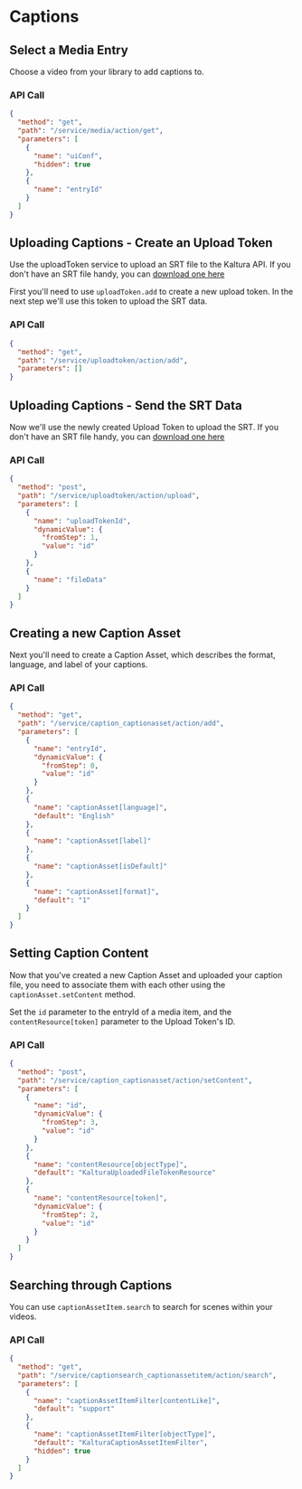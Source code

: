 <!--METADATA
{
  "icon": "cc",
  "sortOrder": 350,
  "tags": [
    "media",
    "uploadToken",
    "captionAsset",
    "captionAssetItem"
  ],
  "keywords": [],
  "summary": "Learn how to upload a caption file and perform in-video searches"
}
-->

# Captions


## Select a Media Entry
Choose a video from your library to add captions to.

### API Call
```json
{
  "method": "get",
  "path": "/service/media/action/get",
  "parameters": [
    {
      "name": "uiConf",
      "hidden": true
    },
    {
      "name": "entryId"
    }
  ]
}
```

## Uploading Captions - Create an Upload Token
Use the uploadToken service to upload an SRT file to the Kaltura API. If you don't have an SRT file handy, you can [download one here](/sample_captions.srt)

First you'll need to use `uploadToken.add` to create a new upload token. In the next step we'll use this token to upload the SRT data.

### API Call
```json
{
  "method": "get",
  "path": "/service/uploadtoken/action/add",
  "parameters": []
}
```

## Uploading Captions - Send the SRT Data
Now we'll use the newly created Upload Token to upload the SRT. If you don't have an SRT file handy, you can [download one here](/sample_captions.srt)

### API Call
```json
{
  "method": "post",
  "path": "/service/uploadtoken/action/upload",
  "parameters": [
    {
      "name": "uploadTokenId",
      "dynamicValue": {
        "fromStep": 1,
        "value": "id"
      }
    },
    {
      "name": "fileData"
    }
  ]
}
```

## Creating a new Caption Asset
Next you'll need to create a Caption Asset, which describes the format, language, and label of your captions.

### API Call
```json
{
  "method": "get",
  "path": "/service/caption_captionasset/action/add",
  "parameters": [
    {
      "name": "entryId",
      "dynamicValue": {
        "fromStep": 0,
        "value": "id"
      }
    },
    {
      "name": "captionAsset[language]",
      "default": "English"
    },
    {
      "name": "captionAsset[label]"
    },
    {
      "name": "captionAsset[isDefault]"
    },
    {
      "name": "captionAsset[format]",
      "default": "1"
    }
  ]
}
```

## Setting Caption Content
Now that you've created a new Caption Asset and uploaded your caption file, you need to associate them with each other using the `captionAsset.setContent` method.

Set the `id` parameter to the entryId of a media item, and the `contentResource[token]` parameter  to the Upload Token's ID.

### API Call
```json
{
  "method": "post",
  "path": "/service/caption_captionasset/action/setContent",
  "parameters": [
    {
      "name": "id",
      "dynamicValue": {
        "fromStep": 3,
        "value": "id"
      }
    },
    {
      "name": "contentResource[objectType]",
      "default": "KalturaUploadedFileTokenResource"
    },
    {
      "name": "contentResource[token]",
      "dynamicValue": {
        "fromStep": 2,
        "value": "id"
      }
    }
  ]
}
```

## Searching through Captions
You can use ```captionAssetItem.search``` to search for scenes within your videos.

### API Call
```json
{
  "method": "get",
  "path": "/service/captionsearch_captionassetitem/action/search",
  "parameters": [
    {
      "name": "captionAssetItemFilter[contentLike]",
      "default": "support"
    },
    {
      "name": "captionAssetItemFilter[objectType]",
      "default": "KalturaCaptionAssetItemFilter",
      "hidden": true
    }
  ]
}
```